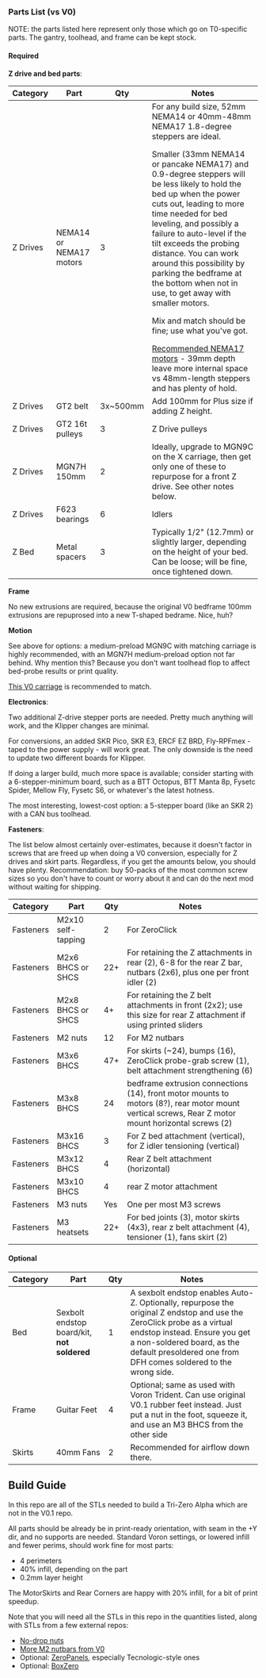 
### Parts List (vs V0)

NOTE: the parts listed here represent only those which go on T0-specific parts.  The gantry, toolhead, and frame can be kept stock.

#### Required

**Z drive and bed  parts**:

| Category | Part | Qty | Notes |
| - | - | - | - |
| Z Drives | NEMA14 or NEMA17 motors | 3 | For any build size, 52mm NEMA14 or 40mm-48mm NEMA17 1.8-degree steppers are ideal.<p></p> Smaller (33mm NEMA14 or pancake NEMA17) and 0.9-degree steppers will be less likely to hold the bed up when the power cuts out, leading to more time needed for bed leveling, and possibly a failure to auto-level if the tilt exceeds the probing distance.  You can work around this possibility by parking the bedframe at the bottom when not in use, to get away with smaller motors.  <p></p>Mix and match should be fine; use what you've got. <p></p>  [Recommended NEMA17 motors](https://www.amazon.com/STEPPERONLINE-Stepper-63-74oz-Connector-Extruder/dp/B07LCK19D5/) - 39mm depth leave more internal space vs 48mm-length steppers and has plenty of hold.
| Z Drives | GT2 belt | 3x~500mm | Add 100mm for Plus size if adding Z height.
| Z Drives | GT2 16t pulleys | 3 | Z Drive pulleys
| Z Drives | MGN7H 150mm | 2 | Ideally, upgrade to MGN9C on the X carriage, then get only one of these to repurpose for a front Z drive.  See other notes below.
| Z Drives | F623 bearings | 6 | Idlers |
| Z Bed | Metal spacers | 3 | Typically 1/2" (12.7mm) or slightly larger, depending on the height of your bed.  Can be loose; will be fine, once tightened down.|

**Frame**

No new extrusions are required, because the original V0 bedframe 100mm extrusions are repuprosed into a new T-shaped bedrame.  Nice, huh?

**Motion**

See above for options: a medium-preload MGN9C with matching carriage is highly recommended, with an MGN7H medium-preload option not far behind.  Why mention this?  Because you don't want toolhead flop to affect bed-probe results or print quality.  

[This V0 carriage](https://github.com/zruncho3d/DuelingZero/blob/main/STLs/Low_Side_X_Carriage_x1.stl) is recommended to match.  


**Electronics**:

Two additional Z-drive stepper ports are needed.  Pretty much anything will work, and the Klipper changes are minimal.

For conversions, an added SKR Pico, SKR E3, ERCF EZ BRD, Fly-RPFmex - taped to the power supply - will work great.  The only downside is the need to update two different boards for Klipper.

If doing a larger build, much more space is available; consider starting with a 6-stepper-minimum board, such as a BTT Octopus, BTT Manta 8p, Fysetc Spider, Mellow Fly, Fysetc S6, or whatever's the latest hotness.  

The most interesting, lowest-cost option: a 5-stepper board (like an SKR 2) with a CAN bus toolhead.

**Fasteners**:

The list below almost certainly over-estimates, because it doesn't factor in screws that are freed up when doing a V0 conversion, especially for Z drives and skirt parts.  Regardless, if you get the amounts below, you should have plenty.  Recommendation: buy 50-packs of the most common screw sizes so you don't have to count or worry about it and can do the next mod without waiting for shipping.

| Category | Part | Qty | Notes |
| - | - | - | - |
| Fasteners | M2x10 self-tapping | 2 | For ZeroClick |
| Fasteners | M2x6 BHCS or SHCS | 22+ | For retaining the Z attachments in rear (2), 6-8 for the rear Z bar, nutbars (2x6), plus one per front idler (2) |
| Fasteners | M2x8 BHCS or SHCS | 4+ | For retaining the Z belt attachments in front (2x2); use this size for rear Z attachment if using printed sliders |
| Fasteners | M2 nuts | 12 | For M2 nutbars
| Fasteners | M3x6 BHCS | 47+ | For skirts (~24), bumps (16), ZeroClick probe-grab screw (1), belt attachment strengthening (6)
| Fasteners | M3x8 BHCS | 24 | bedframe extrusion connections (14), front motor mounts to motors (8?), rear motor mount vertical screws, Rear Z motor mount horizontal screws (2)
| Fasteners | M3x16 BHCS | 3 | For Z bed attachment (vertical), for Z idler tensioning (vertical)
| Fasteners | M3x12 BHCS | 4 | Rear Z belt attachment (horizontal)
| Fasteners | M3x10 BHCS | 4 | rear Z motor attachment
| Fasteners | M3 nuts | Yes | One per most M3 screws
| Fasteners | M3 heatsets | 22+ | For bed joints (3), motor skirts (4x3), rear z belt attachment (4), tensioner (1), fans skirt (2)


#### Optional
| Category | Part | Qty | Notes |
| - | - | - | - |
| Bed | Sexbolt endstop board/kit, **not soldered** | 1 | A sexbolt endstop enables Auto-Z. Optionally, repurpose the original Z endstop and use the ZeroClick probe as a virtual endstop instead. Ensure you get a non-soldered board, as the default presoldered one from DFH comes soldered to the wrong side. |
| Frame | Guitar Feet | 4 | Optional; same as used with Voron Trident.  Can use original V0.1 rubber feet instead.  Just put a nut in the foot, squeeze it, and use an M3 BHCS from the other side
| Skirts | 40mm Fans | 2 | Recommended for airflow down there.

## Build Guide

In this repo are all of the STLs needed to build a Tri-Zero Alpha which are not in the V0.1 repo.

All parts should be already be in print-ready orientation, with seam in the +Y dir, and no supports are needed.  Standard Voron settings, or lowered infill and fewer perims, should work fine for most parts:
- 4 perimeters
- 40% infill, depending on the part
- 0.2mm layer height

The MotorSkirts and Rear Corners are happy with 20% infill, for a bit of print speedup.

Note that you will need all the STLs in this repo in the quantities listed, along with STLs from a few external repos:
- [No-drop nuts](https://github.com/zruncho3d/f-zero/tree/main/STLs/NoDropNuts)
- [More M2 nutbars from V0](https://github.com/VoronDesign/Voron-0/blob/Voron0.1/STLs/M2_Nut_Adapter_Rotated_x5.stl)
- Optional: [ZeroPanels](https://github.com/zruncho3d/ZeroPanels), especially Tecnologic-style ones
- Optional: [BoxZero](https://github.com/zruncho3d/BoxZero)
